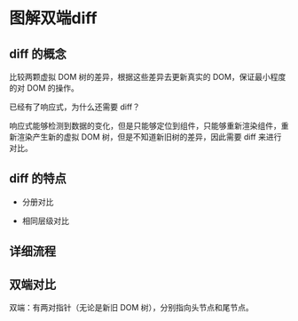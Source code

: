 # 图解双端diff

## diff 的概念

比较两颗虚拟 DOM 树的差异，根据这些差异去更新真实的 DOM，保证最小程度的对 DOM 的操作。

已经有了响应式，为什么还需要 diff？

响应式能够检测到数据的变化，但是只能够定位到组件，只能够重新渲染组件，重新渲染产生新的虚拟 DOM 树，但是不知道新旧树的差异，因此需要 diff 来进行对比。

## diff 的特点

- 分册对比

- 相同层级对比

## 详细流程

## 双端对比

双端：有两对指针（无论是新旧 DOM 树），分别指向头节点和尾节点。